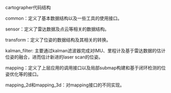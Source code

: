 cartographer代码结构

common：定义了基本数据结构以及一些工具的使用接口。

sensor：定义了雷达数据及点云等相关的数据结构。

transform：定义了位姿的数据结构及其相关的转换。

kalman_filter:
主要通过kalman滤波器完成对IMU、里程计及基于雷达数据的估计位姿的融合，进而估计新进的laser
 scan的位姿。

mapping：定义了上层应用的调用接口以及局部submap构建和基于闭环检测的位姿优化等的接口。

mapping_2d和mapping_3d：对mapping接口的不同实现。
